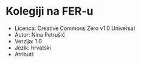 # Kolegiji na FER-u

- Licenca: Creative Commons Zero v1.0 Universal
- Autor: Nina Petrušić
- Verzija: 1.0
- Jezik: hrvatski
- Atributi:
